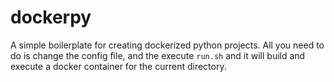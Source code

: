 # dockerpy
A simple boilerplate for creating dockerized python projects. All you need to do is change the config file, and the execute `run.sh` and it will build and execute a docker container for the current directory.
